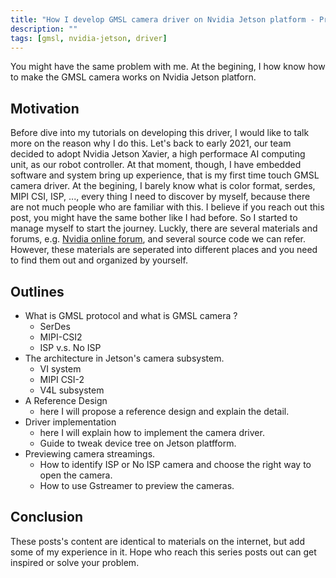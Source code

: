 ```yaml
---
title: "How I develop GMSL camera driver on Nvidia Jetson platform - Preface"
description: ""
tags: [gmsl, nvidia-jetson, driver]
---
```


You might have the same problem with me. At the begining, I how know how to make the GMSL camera works on Nvidia Jetson platforn.
<!--more-->

## Motivation

Before dive into my tutorials on developing this driver, I would like to talk more on the reason why I do this. 
Let's back to early 2021, our team decided to adopt Nvidia Jetson Xavier, a high performace AI computing unit, as our robot controller. At that moment, though, I have embedded software and system bring up experience, that is my first time touch GMSL camera driver. 
At the begining, I barely know what is color format, serdes, MIPI CSI, ISP, ..., every thing I need to discover by myself, because there are not much people who are familiar with this. I believe if you reach out this post, you might have the same bother like I had before. So I started to manage myself to start the journey. Luckly, there are several materials and forums, e.g. [Nvidia online forum](https://forums.developer.nvidia.com/c/agx-autonomous-machines/jetson-embedded-systems), and several source code we can refer. 
However, these materials are seperated into different places and you need to find them out and organized by yourself.

## Outlines

- What is GMSL protocol and what is GMSL camera ?
    - SerDes 
    - MIPI-CSI2
    - ISP v.s. No ISP
- The architecture in Jetson's camera subsystem.
    - VI system
    - MIPI CSI-2
    - V4L subsystem
- A Reference Design
    - here I will propose a reference design and explain the detail.
- Driver implementation
    - here I will explain how to implement the camera driver.
    - Guide to tweak device tree on Jetson platfform.
- Previewing camera streamings.
    - How to identify ISP or No ISP camera and choose the right way to open the camera.
    - How to use Gstreamer to preview the cameras.

## Conclusion

These posts's content are identical to materials on the internet, but add some of my experience in it. Hope who reach this series posts out can get inspired or solve your problem.